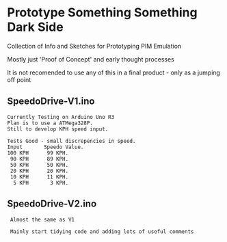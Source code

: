 # Prototype Something Something Dark Side
Collection of Info and Sketches for Prototyping PIM Emulation 

Mostly just 'Proof of Concept' and early thought processes  

It is not recomended to use any of this in a final product - only as a jumping off point


## SpeedoDrive-V1.ino
    Currently Testing on Arduino Uno R3
    Plan is to use a ATMega328P. 
    Still to develop KPH speed input.
    
    Tests Good - small discrepencies in speed.
    Input       Speedo Value.
    100 KPH      99 KPH.
     90 KPH      89 KPH.
     50 KPH      50 KPH.
     20 KPH      20 KPH.
     10 KPH      11 KPH.
      5 KPH       3 KPH.

## SpeedoDrive-V2.ino
     Almost the same as V1
     
     Mainly start tidying code and adding lots of useful comments
